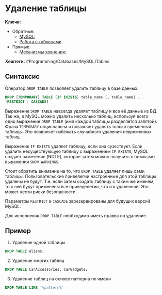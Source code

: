 
# Удаление таблицы

**Ключи:**
- Обратные:
	- [MySQL](MySQL);
	- [Работа с таблицами](mysql-table-management)
- Прямые:
	- [Механизмы хранения](mysql-storage-engine);

**Хештеги:** #Programming/Databases/MySQL/Tables

## Синтаксис

Оператор `DROP TABLE` позволяет удалить таблицу в базе данных.

```sql
DROP [TEMPORARY] TABLE [IF EXISTS] table_name [, table_name] ...
[RESTRICT | CASCADE]
```

Выражение `DROP TABLE` навсегда удаляет таблицу и все её данные из БД. Так же, в MySQL можно удалить несколько таблиц, используя всего одно выражение `DROP TABLE` (имя каждой таблицы разделяется запятой). Фраза `TEMPORARY` опциональна и повзвляет удалять только временный таблицы. Это позволяет избежать случайного удаления невременных таблиц.

Выражение `IF EXISTS` удаляет таблицу, если она сузествует. Если удалить несуществующую таблицу с выражением `IF EXISTS`, MySQL создает замечение (NOTE), которое затем можно получить с помошью выражения `SHOW WARNINGS`.

Стоит обратить внимание на то, что `DROP TABLE` удаляет лишь сами таблицы. Пользовательские привелегии настроенные для этой таблицы удалены не будут. Т.е. если затем создать таблицу с таким же именем, то к ней будут применены все приведелегии, что и к удаленной. Это может нести риски безопасности.

Параметры `RESTRICT` и `CASCADE` зарезервированы для будущих версий MySQL.

Для исполнения `DROP TABLE` необходимо иметь правва на удаление.

## Пример

1) Удаление одной таблицы

```sql
DROP TABLE aliens;
```

2) Удаление многих таблиц

```sql
DROP TABLE CarAccessories, CarGadgets;
```

3) Удаление таблиц на основе паттерна по имени

```sql
DROP TABLE LIKE '%pattern%'
```
